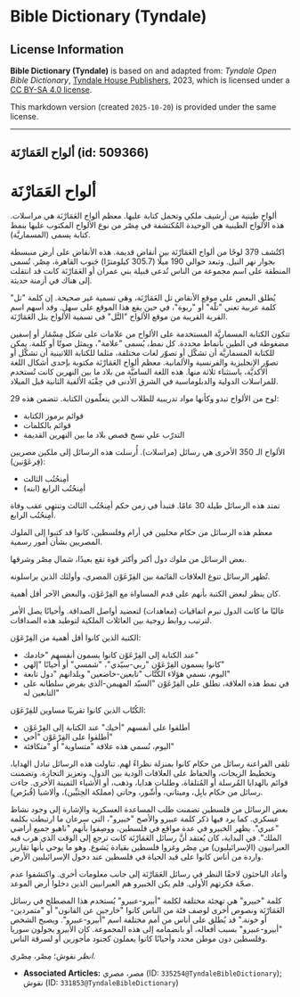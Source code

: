 # Bible Dictionary (Tyndale)

## License Information

**Bible Dictionary (Tyndale)** is based on and adapted from: _Tyndale Open Bible Dictionary_, [Tyndale House Publishers](https://tyndaleopenresources.com/), 2023, which is licensed under a [CC BY-SA 4.0 license](https://creativecommons.org/licenses/by-sa/4.0/legalcode.en).

This markdown version (created `2025-10-20`) is provided under the same license.



--------------------------------

## ألواح العَمَارْنَة (id: 509366)

ألواح العَمَارْنَة
==================

ألواح طينية من أرشيف ملكي وتحمل كتابة عليها. معظم ألواح العَمَارْنَة هي مراسلات. هذه الألواح الطينية هي الوحيدة المُكتشفة في مِصْر من نوع الألواح المكتوب عليها بنمط كتابة يسمى (المسماريَّة).

اكتُشف 379 لوحًا من ألواح العَمَارْنَة بين أنقاض قديمة. هذه الأنقاض على أرض منبسطة بجوار نهر النيل. وتبعد حوالي 190 ميلًا (305\.7 كيلومترًا) جَنوب القاهرة، مِصْر. تُسمى المنطقة على اسم مجموعة من الناس تُدعى قبيلة بني عمران أو العَمَارْنَة كانت قد انتقلت إلى هناك في أزمنة حديثة.

يُطلق البعض على موقع الأنقاض تل العَمَارْنَة، وهي تسمية غير صحيحة. إن كلمة "تل" كلمة عربية تعني "تلّة" أو "ربوة"، في حين يقع هذا الموقع على سهل. وقد أسهم اسم القرية القريبة من موقع الألواح "التَّل" في تسمية الألواح بتل العَمَارْنَة.

تتكون الكتابة المسماريَّة المستخدمة على الألواح من علامات على شكل مِسْمَار أو إسفين مضغوطة في الطين بأنماط محددة. كل نمط، يُسمى "علامة"، ويمثل صوتًا أو كلمة. يمكن للكتابة المسماريَّة أن تشكّل أو تصوّر لغات مختلفة، مثلما للكتابة اللاتينية أن تشكّل أو تصوّر الإنجليزية والفرنسية والألمانية. معظم ألواح العَمَارْنَة مكتوبة بإحدى أشكال اللغة الأكديَّة، باستثناء ثلاثة منها. هذه اللغة الساميَّة من بلاد ما بين النهرين كانت تُستخدم للمراسلات الدولية والدبلوماسية في الشرق الأدنى في حِقْبَة الألفية الثانية قبل الميلاد.

29 لوح من الألواح تبدو وكأنها مواد تدريبية للطلاب الذين يتعلّمون الكتابة. تتضمن هذه:

* قوائم برموز الكتابة
* قوائم بالكلمات
* التدرّب علي نسخ قصص بلاد ما بين النهرين القديمة

الألواح الـ 350 الأخرى هي رسائل (مراسلات). أُرسلت هذه الرسائل إلى ملكين مصريين (فِرعَوْنين):

* أمِنحُتُب الثالث
* أمِنحُتُب الرابع (ابنه)

تمتد هذه الرسائل طيلة 30 عامًا. فتبدأ في زمن حكم أمِنحُتُب الثالث وتنتهي عقب وفاة أمِنحُتُب الرابع.

معظم هذه الرسائل من حكام محليين في أرام وفلسطين، كانوا قد كتبوا إلى الملوك المصريين بشأن أمور رسمية.

بعض الرسائل من ملوك دول أكبر وأكثر قوة تقع بعيدًا، شمال مِصْر وشرقها. 

تُظهر الرسائل تنوع العلاقات القائمة بين الفِرْعَوْن المصري، وأولئك الذين يراسلونه.

كان ينظر لبعض الكتبة بأنهم على قدم المساواة مع الفِرْعَوْن، والبعض الآخر أقل أهمية.

غالبًا ما كانت الدول تبرم اتفاقيات (معاهدات) لتعضيد أواصل الصداقة. وأحيانًا يصل الأمر لترتيب روابط زوجية بين العائلات الملكية لتوطيد هذه الصداقات.

الكتبة الذين كانوا أقل أهمية من الفِرْعَوْن:

* عند الكتابة إلى الفِرْعَوْن كانوا يسمون أنفسهم "خادمك"
* كانوا يسمون الفِرْعَوْن "ربي\-سيّدي"، "شمسي" أو أحيانًا "إلهي"
* اليوم، نسمي هؤلاء الكُتَّاب "تابعين\-خاضعين" وبلدانهم "دول تابعة"
* في نمط هذه العلاقة، نطلق على الفِرْعَوْن "السيّد المهيمن\-الذي يفرض سلطانه على التابعين له"

الكُتّاب الذين كانوا تقريبًا مساوين للفِرْعَوْن:

* أطلقوا على أنفسهم "أخيك" عند الكتابة إلى الفِرْعَوْن
* أطلقوا على الفِرْعَوْن "أخي"
* اليوم، نُسمي هذه علاقة "متساوية" أو "متكافئة"

تلقى الفراعنة رسائل من حكام كانوا بمنزلة نظراءً لهم. تناولت هذه الرسائل تبادل الهدايا، وتخطيط الزيجات، والحفاظ على العلاقات الودية بين الدول، وتعزيز التجارة. وتضمنت قوائم بالهدايا المُرسلة أو المُتلقاة، وطلبات هدايا، وذهب، أو الأشياء الثمينة الأخرى. جاءت رسائل من حكام بابِل، وميتاني، وأَشّور، وحاتي (مملكة الحِثيِّين)، وألاشيا (قُبرُص).

بعض الرسائل من فلسطين تضمنت طلب المساعدة العسكرية والإشارة إلى وجود نشاط عسكري. كما يرد فيها ذكر كلمة عبيرو والأصح "خبيرو"، التي سرعان ما ارتبطت بكلمة "عبري". يظهر الخبيرو في عدة مواقع في فلسطين، ووصِفوا بأنهم "ناهبو جميع أراضي الملك". في البداية، كان يُعتقد أنَّ رسائل العَمَارْنَة كانت ترجع إلى الوقت الذي هرب فيه العبرانيون (الإسرائيليون) من مِصْر وغزوا فلسطين بقيادة يَشوع. وهو ما يوحي بأنها تقارير واردة من أناس كانوا على قيد الحياة في فلسطين عند دخول الإسرائيليين الأرض.

وأعاد الباحثون لاحقًا النظر في رسائل العَمَارْنَة إلى جانب معلومات أخرى. واكتشفوا عدم صحّة فكرتهم الأولى. فلم يكن الخبيرو هم العبرانيين الذين دخلوا أرض الموعد.

كلمة "خبيرو" هي تهجئة مختلفة لكلمة "أبيرو\-عبيرو" يُستخدم هذا المصطلح في رسائل العَمَارْنَة ونصوص أخرى لوصف فئة من الناس كانوا "خارجين عن القانون" أو "متمردين\- أو خونة." قد يُطلق على أناس من أمم مختلفة اسم "أبيرو\-عبيرو". ويصبح الشخص "أبيرو\-عبيرو" بسبب أفعاله، أو بانضمامه إلى هذه المجموعة. كان الأبيرو يجولون سوريا وفلسطين دون موطن محدد وأحيانًا كانوا يعملون كجنود مأجورين أو لسرقة الناس.

*انظر* نقوش؛ مِصْر، مِصْري.

* **Associated Articles:** مصر، مصري (ID: `335254@TyndaleBibleDictionary`); نقوش (ID: `331853@TyndaleBibleDictionary`)

